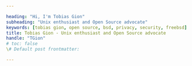 ```yaml
---

heading: "Hi, I'm Tobias Gion"  
subheading: "Unix enthusiast and Open Source advocate"
keywords: [tobias gion, open source, bsd, privacy, security, freebsd]  
title: Tobias Gion - Unix enthusiast and Open Source advocate 
handle: "TGion"  
# toc: false
\# Default post frontmatter:

---
```

